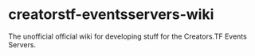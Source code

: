 # creatorstf-eventsservers-wiki
The unofficial official wiki for developing stuff for the Creators.TF Events Servers.
